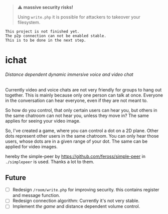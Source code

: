 >:warning: **massive security risks!**
>
>Using `write.php` it is possible for attackers to takeover your filesystem.

``` 
This project is not finished yet.
The p2p connection can not be enabled stable.
This is to be done in the next step.
```

# ichat 
###### Distance dependent dynamic immersive voice and video chat 

Currently video and voice chats are not very friendly for groups to hang out together. This is mainly because only one person can talk at once. Everyone in the conversation can hear everyone, even if they are not meant to.

So how do you control, that only certain users can hear you, but others in the same chatroom can not hear you, unless they move in? The same applies  for seeing your video image.

So, I've created a game, where you can control a dot on a 2D plane. Other dots represent other users in the same chatroom. You can only hear those users, whose dots are in a given range of your dot. The same can be applied for video images.

hereby the simple-peer by https://github.com/feross/simple-peer in `./simplepeer` is used. Thanks a lot to them.

## Future
- [ ] Redesign `/room/write.php` for improving security. this contains register and message function.
- [ ] Redesign connection algorithm: Currently it's not very stable.
- [ ] Implement *the game* and distance dependent volume control.